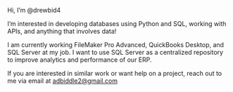 Hi, I’m @drewbid4

I’m interested in developing databases using Python and SQL, working with APIs, and anything that involves data!

I am currently working FileMaker Pro Advanced, QuickBooks Desktop, and SQL Server at my job.  I want to use SQL Server as a centralized repository to improve analytics and performance of our ERP.

If you are interested in similar work or want help on a project, reach out to me via email at adbiddle2@gmail.com
